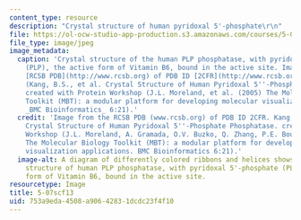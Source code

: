 ```yaml
---
content_type: resource
description: "Crystal structure of human pyridoxal 5'-phosphate\r\n"
file: https://ol-ocw-studio-app-production.s3.amazonaws.com/courses/5-07sc-biological-chemistry-i-fall-2013/753a9eda4508a90642831dcdc23f4f10_5-07scf13.jpg
file_type: image/jpeg
image_metadata:
  caption: 'Crystal structure of the human PLP phosphatase, with pyridoxal 5''-phosphate
    (PLP), the active form of Vitamin B6, bound in the active site. Image from the
    [RCSB PDB](http://www.rcsb.org) of PDB ID [2CFR](http://www.rcsb.org/pdb/explore/explore.do?structureId=2CFR)
    (Kang, B.S., et al. Crystal Structure of Human Pyridoxal 5''-Phosphate Phosphatase.)
    created with Protein Workshop (J.L. Moreland, et al. (2005) The Molecular Biology
    Toolkit (MBT): a modular platform for developing molecular visualization applications.
    _BMC Bioinformatics_ 6:21).'
  credit: 'Image from the RCSB PDB (www.rcsb.org) of PDB ID 2CFR. Kang, B.S., et al.
    Crystal Structure of Human Pyridoxal 5''-Phosphate Phosphatase. created with Protein
    Workshop (J.L. Moreland, A. Gramada, O.V. Buzko, Q. Zhang, P.E. Bourne (2005)
    The Molecular Biology Toolkit (MBT): a modular platform for developing molecular
    visualization applications. BMC Bioinformatics 6:21).'
  image-alt: A diagram of differently colored ribbons and helices shows the crystal
    structure of human PLP phosphatase, with pyridoxal 5'-phosphate (PLP), the active
    form of Vitamin B6, bound in the active site.
resourcetype: Image
title: 5-07scf13
uid: 753a9eda-4508-a906-4283-1dcdc23f4f10
---
```

